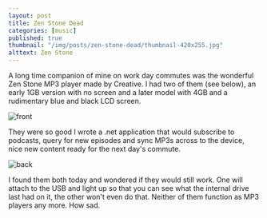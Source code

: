 ```yaml
---
layout: post
title: Zen Stone Dead
categories: [music]
published: true
thumbnail: "/img/posts/zen-stone-dead/thumbnail-420x255.jpg"
alttext: Zen Stone
---
```


A long time companion of mine on work day commutes was the wonderful Zen Stone MP3 player made by Creative. 
I had two of them (see below), an early 1GB version with no screen and a later model with 4GB and a rudimentary blue and 
black LCD screen.  

<img src="/img/posts/zen-stone-dead/front.jpg" alt="front" class="u-max-full-width" />

They were so good I wrote a .net application that would subscribe to podcasts, 
query for new episodes and sync MP3s across to the device, nice new content ready for the next day's commute.

<img src="/img/posts/zen-stone-dead/back.jpg" alt="back" class="u-max-full-width" />

I found them both today and wondered if they would still work. One will attach to the USB and light up so that 
you can see what the internal drive last had on it, the other won't even do that. Neither of them function as 
MP3 players any more. How sad.  
